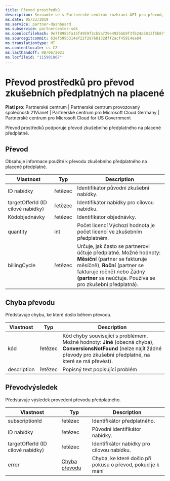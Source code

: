 ```yaml
---
title: Převod prostředků
description: Seznamte se s Partnerské centrum rozhraní API pro převod, které vám pomůžou převést zkušební předplatné na placené předplatné.
ms.date: 05/23/2019
ms.service: partner-dashboard
ms.subservice: partnercenter-sdk
ms.openlocfilehash: 9e7f8985fa15f4959f3cb5a729e492bbb9f3f624a5812f5b87fc119f841dc87e
ms.sourcegitcommit: 63ef5995314ef22f29768132dff2acf45914ea84
ms.translationtype: MT
ms.contentlocale: cs-CZ
ms.lasthandoff: 08/06/2021
ms.locfileid: "115991867"
---
```

# <a name="conversion-resources-to-convert-trial-subscriptions-to-paid"></a>Převod prostředků pro převod zkušebních předplatných na placené

**Platí pro**: Partnerské centrum | Partnerské centrum provozovaný společností 21Vianet | Partnerské centrum pro Microsoft Cloud Germany | Partnerské centrum pro Microsoft Cloud for US Government

Převod prostředků podporuje převod zkušebního předplatného na placené předplatné.

## <a name="conversion"></a>Převod

Obsahuje informace použité k převodu zkušebního předplatného na placené předplatné.

| Vlastnost | Typ | Description |
| -------- | ---- | ----------- |
| ID nabídky | řetězec | Identifikátor původní zkušební nabídky. |
| targetOfferId (ID cílové nabídky) | řetězec | Identifikátor nabídky pro cílovou nabídku. |
| Kódobjednávky | řetězec | Identifikátor objednávky. |
| quantity | int | Počet licencí Výchozí hodnota je počet licencí ve zkušebním předplatném. |
| billingCycle | řetězec | Určuje, jak často se partnerovi účtuje předplatné. Možné hodnoty: **Měsíční** (partner se fakturuje měsíčně), **Roční** (partner se fakturuje ročně) nebo Žádný **(partner** se neúčtuje. Používá se pro zkušební předplatná). |

## <a name="conversionerror"></a>Chyba převodu

Představuje chybu, ke které došlo během převodu.

| Vlastnost | Typ | Description |
| -------- | ---- | ----------- |
| kód | řetězec | Kód chyby související s problémem. Možné hodnoty: **Jiné** (obecná chyba), **ConversionsNotFound** (nelze najít žádné převody pro zkušební předplatné, na které se má převést).
| description | řetězec | Popisný text popisující problém |

## <a name="conversionresult"></a>Převodvýsledek

Představuje výsledek provedení převodu předplatného.

| Vlastnost       | Typ                                | Description                                                            |
|----------------|-------------------------------------|------------------------------------------------------------------------|
| subscriptionId | řetězec                              | Identifikátor předplatného.                                           |
| ID nabídky        | řetězec                              | Původní identifikátor nabídky.                                         |
| targetOfferId (ID cílové nabídky)  | řetězec                              | Identifikátor nabídky pro cílovou nabídku.                             |
| error          | [Chyba převodu](#conversionerror) | Chyba, ke které došlo při pokusu o převod, pokud je k mání |